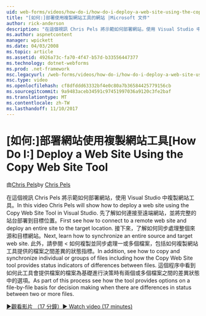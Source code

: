 ```yaml
---
uid: web-forms/videos/how-do-i/how-do-i-deploy-a-web-site-using-the-copy-web-site-tool
title: "[如何:]部署使用複製網站工具的網站 |Microsoft 文件"
author: rick-anderson
description: "在這個視訊 Chris Pels 將示範如何部署網站，使用 Visual Studio 中複製網站工具。 第一次看到如何連接至遠端網站與..."
ms.author: aspnetcontent
manager: wpickett
ms.date: 04/03/2008
ms.topic: article
ms.assetid: 4926a73c-fa70-4f47-b57d-b33556447377
ms.technology: dotnet-webforms
ms.prod: .net-framework
msc.legacyurl: /web-forms/videos/how-do-i/how-do-i-deploy-a-web-site-using-the-copy-web-site-tool
msc.type: video
ms.openlocfilehash: cf8dfddd63332bf4e0c80a7b36584425779156cb
ms.sourcegitcommit: 9a9483aceb34591c97451997036a9120c3fe2baf
ms.translationtype: MT
ms.contentlocale: zh-TW
ms.lasthandoff: 11/10/2017
---
```

<a name="how-do-i-deploy-a-web-site-using-the-copy-web-site-tool"></a><span data-ttu-id="1bda8-104">[如何:]部署網站使用複製網站工具</span><span class="sxs-lookup"><span data-stu-id="1bda8-104">[How Do I:] Deploy a Web Site Using the Copy Web Site Tool</span></span>
====================
<span data-ttu-id="1bda8-105">由[Chris Pels](https://twitter.com/chrispels)</span><span class="sxs-lookup"><span data-stu-id="1bda8-105">by [Chris Pels](https://twitter.com/chrispels)</span></span>

<span data-ttu-id="1bda8-106">在這個視訊 Chris Pels 將示範如何部署網站，使用 Visual Studio 中複製網站工具。</span><span class="sxs-lookup"><span data-stu-id="1bda8-106">In this video Chris Pels will show how to deploy a web site using the Copy Web Site Tool in Visual Studio.</span></span> <span data-ttu-id="1bda8-107">先了解如何連接至遠端網站，並將完整的站台部署到目標位置。</span><span class="sxs-lookup"><span data-stu-id="1bda8-107">First see how to connect to a remote web site and deploy an entire site to the target location.</span></span> <span data-ttu-id="1bda8-108">接下來，了解如何同步處理整個來源和目標網站。</span><span class="sxs-lookup"><span data-stu-id="1bda8-108">Next, learn how to synchronize an entire source and target web site.</span></span> <span data-ttu-id="1bda8-109">此外，請參閱 < 如何複製並同步處理一或多個檔案，包括如何複製網站工具提供的檔案之間差異的狀態指標。</span><span class="sxs-lookup"><span data-stu-id="1bda8-109">In addition, see how to copy and synchronize individual or groups of files including how the Copy Web Site tool provides status indicators of differences between files.</span></span> <span data-ttu-id="1bda8-110">這個程序中看到如何此工具會提供檔案的檔案為基礎進行決策時有兩個或多個檔案之間的差異狀態中的選項。</span><span class="sxs-lookup"><span data-stu-id="1bda8-110">As part of this process see how the tool provides options on a file-by-file basis for decision making when there are differences in status between two or more files.</span></span>

[<span data-ttu-id="1bda8-111">&#9654;觀看影片 （17 分鐘）</span><span class="sxs-lookup"><span data-stu-id="1bda8-111">&#9654; Watch video (17 minutes)</span></span>](https://channel9.msdn.com/Blogs/ASP-NET-Site-Videos/how-do-i-deploy-a-web-site-using-the-copy-web-site-tool)
